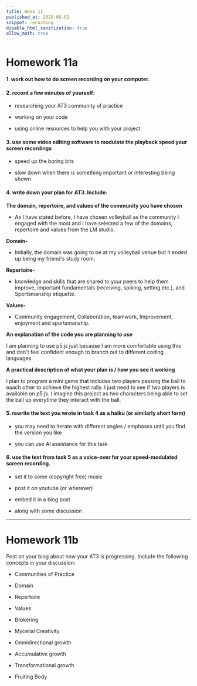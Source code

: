 ```yaml
---
title: Week 11
published_at: 2025-06-02
snippet: recording
disable_html_sanitization: true
allow_math: true
---
```

# Homework 11a

#### 1. work out how to do screen recording on your computer.

#### 2. record a few minutes of yourself:

- researching your AT3 community of practice

- working on your code

- using online resources to help you with your project

#### 3. use some video editing software to modulate the playback speed your screen recordings

- speed up the boring bits

- slow down when there is something important or interesting being shown

#### 4. write down your plan for AT3.  Include:

**The domain, repertoire, and values of the community you have chosen**

- As I have stated before, I have chosen volleyball as the community I engaged with the most  and I have selected a few of the domains, repertoire and values from the LM studio.

**Domain-** 

- Initially, the domain was going to be at my volleyball venue but it ended up being my friend's study room.  

**Repertoire-** 

- knowledge and skills that are shared to your peers to help them improve, important fundamentals (receiving, spiking, setting etc.), and Sportsmanship etiquette.

**Values-**

- Community engagement, Collaboration, teamwork, Improvement, enjoyment and sportsmanship.


**An explanation of the code you are planning to use**

I am planning to use p5.js just because I am more comfortable using this and don't feel confident enough to branch out to different coding languages.

**A practical description of what your plan is / how you see it working**

I plan to program a mini game that includes two players passing the ball to eaach other to achieve the highest rally. I just need to see if two players is available on p5.js. I imagine this project as two characters being able to set the ball up everytime they interact with the ball.

#### 5. rewrite the text you wrote in task 4 as a haiku (or similarly short form)

- you may need to iterate with different angles / emphases until you find the version you like

- you can use AI assistance for this task

#### 6. use the text from task 5 as a voice-over for your speed-modulated screen recording.  

- set it to some (copyright free) music

- post it on youtube (or wherever)

- embed it in a blog post

- along with some discussion

---
# Homework 11b

Post on your blog about how your AT3 is progressing.  Include the following concepts in your discussion:

- Communities of Practice

- Domain

- Repertoire

- Values

- Brokering

- Mycelial Creativity

- Omnidirectional growth

- Accumulative growth

- Transformational growth

- Fruiting Body